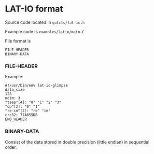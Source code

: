 # LAT-IO format

Source code located in `qutils/lat-io.h`

Example code is `examples/latio/main.C`

File format is

```
FILE-HEADER
BINARY-DATA
```

### FILE-HEADER

Example:

```
#!/usr/bin/env lat-io-glimpse
data_size
128
ndim: 3
"tsep"[4]: "0" "1" "2" "3"
"op"[2]: "0" "1"
"re-im"[2]: "re" "im"
crc32: 77A655DB
END_HEADER

```

### BINARY-DATA

Consist of the data stored in double precision (little endian) in sequential order.

